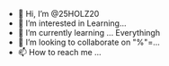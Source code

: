- 👋 Hi, I’m @25HOLZ20
- 👀 I’m interested in Learning...
- 🌱 I’m currently learning ...
        Everythingh
- 💞️ I’m looking to collaborate on "%"=...
- 📫 How to reach me ...

<!---
25HOLZ20/25HOLZ20 is a ✨ special ✨ repository because its `README.md` (this file) appears on your GitHub profile.
You can click the Preview link to take a look at your changes.
--->
